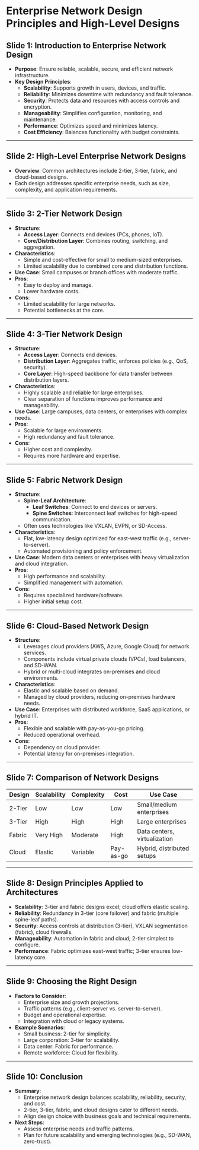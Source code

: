 # Enterprise Network Design Principles and High-Level Designs

## Slide 1: Introduction to Enterprise Network Design
- **Purpose**: Ensure reliable, scalable, secure, and efficient network infrastructure.
- **Key Design Principles**:
  - **Scalability**: Supports growth in users, devices, and traffic.
  - **Reliability**: Minimizes downtime with redundancy and fault tolerance.
  - **Security**: Protects data and resources with access controls and encryption.
  - **Manageability**: Simplifies configuration, monitoring, and maintenance.
  - **Performance**: Optimizes speed and minimizes latency.
  - **Cost Efficiency**: Balances functionality with budget constraints.

---

## Slide 2: High-Level Enterprise Network Designs
- **Overview**: Common architectures include 2-tier, 3-tier, fabric, and cloud-based designs.
- Each design addresses specific enterprise needs, such as size, complexity, and application requirements.

---

## Slide 3: 2-Tier Network Design
- **Structure**:
  - **Access Layer**: Connects end devices (PCs, phones, IoT).
  - **Core/Distribution Layer**: Combines routing, switching, and aggregation.
- **Characteristics**:
  - Simple and cost-effective for small to medium-sized enterprises.
  - Limited scalability due to combined core and distribution functions.
- **Use Case**: Small campuses or branch offices with moderate traffic.
- **Pros**:
  - Easy to deploy and manage.
  - Lower hardware costs.
- **Cons**:
  - Limited scalability for large networks.
  - Potential bottlenecks at the core.

---

## Slide 4: 3-Tier Network Design
- **Structure**:
  - **Access Layer**: Connects end devices.
  - **Distribution Layer**: Aggregates traffic, enforces policies (e.g., QoS, security).
  - **Core Layer**: High-speed backbone for data transfer between distribution layers.
- **Characteristics**:
  - Highly scalable and reliable for large enterprises.
  - Clear separation of functions improves performance and manageability.
- **Use Case**: Large campuses, data centers, or enterprises with complex needs.
- **Pros**:
  - Scalable for large environments.
  - High redundancy and fault tolerance.
- **Cons**:
  - Higher cost and complexity.
  - Requires more hardware and expertise.

---

## Slide 5: Fabric Network Design
- **Structure**:
  - **Spine-Leaf Architecture**:
    - **Leaf Switches**: Connect to end devices or servers.
    - **Spine Switches**: Interconnect leaf switches for high-speed communication.
  - Often uses technologies like VXLAN, EVPN, or SD-Access.
- **Characteristics**:
  - Flat, low-latency design optimized for east-west traffic (e.g., server-to-server).
  - Automated provisioning and policy enforcement.
- **Use Case**: Modern data centers or enterprises with heavy virtualization and cloud integration.
- **Pros**:
  - High performance and scalability.
  - Simplified management with automation.
- **Cons**:
  - Requires specialized hardware/software.
  - Higher initial setup cost.

---

## Slide 6: Cloud-Based Network Design
- **Structure**:
  - Leverages cloud providers (AWS, Azure, Google Cloud) for network services.
  - Components include virtual private clouds (VPCs), load balancers, and SD-WAN.
  - Hybrid or multi-cloud integrates on-premises and cloud environments.
- **Characteristics**:
  - Elastic and scalable based on demand.
  - Managed by cloud providers, reducing on-premises hardware needs.
- **Use Case**: Enterprises with distributed workforce, SaaS applications, or hybrid IT.
- **Pros**:
  - Flexible and scalable with pay-as-you-go pricing.
  - Reduced operational overhead.
- **Cons**:
  - Dependency on cloud provider.
  - Potential latency for on-premises integration.

---

## Slide 7: Comparison of Network Designs
| Design       | Scalability | Complexity | Cost       | Use Case                     |
|--------------|-------------|------------|------------|------------------------------|
| 2-Tier       | Low         | Low        | Low        | Small/medium enterprises     |
| 3-Tier       | High        | High       | High       | Large enterprises            |
| Fabric       | Very High   | Moderate   | High       | Data centers, virtualization |
| Cloud        | Elastic     | Variable   | Pay-as-go  | Hybrid, distributed setups   |

---

## Slide 8: Design Principles Applied to Architectures
- **Scalability**: 3-tier and fabric designs excel; cloud offers elastic scaling.
- **Reliability**: Redundancy in 3-tier (core failover) and fabric (multiple spine-leaf paths).
- **Security**: Access controls at distribution (3-tier), VXLAN segmentation (fabric), cloud firewalls.
- **Manageability**: Automation in fabric and cloud; 2-tier simplest to configure.
- **Performance**: Fabric optimizes east-west traffic; 3-tier ensures low-latency core.

---

## Slide 9: Choosing the Right Design
- **Factors to Consider**:
  - Enterprise size and growth projections.
  - Traffic patterns (e.g., client-server vs. server-to-server).
  - Budget and operational expertise.
  - Integration with cloud or legacy systems.
- **Example Scenarios**:
  - Small business: 2-tier for simplicity.
  - Large corporation: 3-tier for scalability.
  - Data center: Fabric for performance.
  - Remote workforce: Cloud for flexibility.

---

## Slide 10: Conclusion
- **Summary**:
  - Enterprise network design balances scalability, reliability, security, and cost.
  - 2-tier, 3-tier, fabric, and cloud designs cater to different needs.
  - Align design choice with business goals and technical requirements.
- **Next Steps**:
  - Assess enterprise needs and traffic patterns.
  - Plan for future scalability and emerging technologies (e.g., SD-WAN, zero-trust).